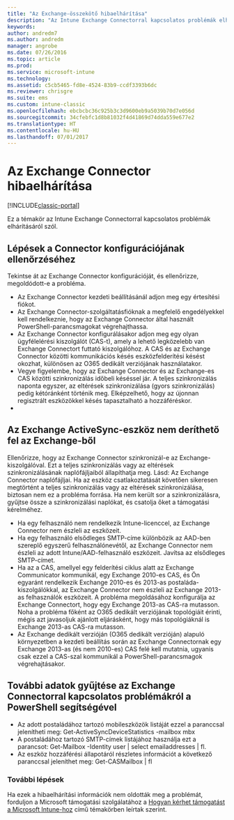 ```yaml
---
title: "Az Exchange-összekötő hibaelhárítása"
description: "Az Intune Exchange Connectorral kapcsolatos problémák elhárítása."
keywords: 
author: andredm7
ms.author: andredm
manager: angrobe
ms.date: 07/26/2016
ms.topic: article
ms.prod: 
ms.service: microsoft-intune
ms.technology: 
ms.assetid: c5cb5465-fd8e-4524-83b9-ccdf3393b6dc
ms.reviewer: chrisgre
ms.suite: ems
ms.custom: intune-classic
ms.openlocfilehash: ebcbcbc36c925b3c3d9600eb9a5039b70d7e056d
ms.sourcegitcommit: 34cfebfc1d8b81032f4d41869d74dda559e677e2
ms.translationtype: HT
ms.contentlocale: hu-HU
ms.lasthandoff: 07/01/2017
---
```

# <a name="troubleshoot-the-exchange-connector"></a>Az Exchange Connector hibaelhárítása

[!INCLUDE[classic-portal](../includes/classic-portal.md)]

Ez a témakör az Intune Exchange Connectorral kapcsolatos problémák elhárításáról szól.

## <a name="steps-for-checking-the-connector-configuration"></a>Lépések a Connector konfigurációjának ellenőrzéséhez 

Tekintse át az Exchange Connector konfigurációját, és ellenőrizze, megoldódott-e a probléma.

- Az Exchange Connector kezdeti beállításánál adjon meg egy értesítési fiókot.
- Az Exchange Connector-szolgáltatásfióknak a megfelelő engedélyekkel kell rendelkeznie, hogy az Exchange Connector által használt PowerShell-parancsmagokat végrehajthassa.
- Az Exchange Connector konfigurálásakor adjon meg egy olyan ügyfélelérési kiszolgálót (CAS-t), amely a lehető legközelebb van Exchange Connectort futtató kiszolgálóhoz. A CAS és az Exchange Connector közötti kommunikációs késés eszközfelderítési késést okozhat, különösen az O365 dedikált verziójának használatakor.
- Vegye figyelembe, hogy az Exchange Connector és az Exchange-es CAS közötti szinkronizálás időbeli késéssel jár. A teljes szinkronizálás naponta egyszer, az eltérések szinkronizálása (gyors szinkronizálás) pedig kétóránként történik meg. Elképzelhető, hogy az újonnan regisztrált eszközökkel késés tapasztalható a hozzáféréskor.
- 
## <a name="exchange-activesync-device-not-discovered-from-exchange"></a>Az Exchange ActiveSync-eszköz nem deríthető fel az Exchange-ből
Ellenőrizze, hogy az Exchange Connector szinkronizál-e az Exchange-kiszolgálóval. Ezt a teljes szinkronizálás vagy az eltérések szinkronizálásának naplófájljaiból állapíthatja meg. Lásd: Az Exchange Connector naplófájljai. Ha az eszköz csatlakoztatását követően sikeresen megtörtént a teljes szinkronizálás vagy az eltérések szinkronizálása, biztosan nem ez a probléma forrása. Ha nem került sor a szinkronizálásra, gyűjtse össze a szinkronizálási naplókat, és csatolja őket a támogatási kérelméhez.

- Ha egy felhasználó nem rendelkezik Intune-licenccel, az Exchange Connector nem észleli az eszközeit.
- Ha egy felhasználó elsődleges SMTP-címe különbözik az AAD-ben szereplő egyszerű felhasználónevétől, az Exchange Connector nem észleli az adott Intune/AAD-felhasználó eszközeit. Javítsa az elsődleges SMTP-címet.
- Ha az a CAS, amellyel egy felderítési ciklus alatt az Exchange Communicator kommunikál, egy Exchange 2010-es CAS, és Ön egyaránt rendelkezik Exchange 2010-es és 2013-as postaláda-kiszolgálókkal, az Exchange Connector nem észleli az Exchange 2013-as felhasználók eszközeit. A probléma megoldásához konfigurálja az Exchange Connectort, hogy egy Exchange 2013-as CAS-ra mutasson.  Noha a probléma főként az O365 dedikált verziójának topológiáit érinti, mégis azt javasoljuk ajánlott eljárásként, hogy más topológiáknál is Exchange 2013-as CAS-ra mutasson.
- Az Exchange dedikált verzióján (O365 dedikált verzióján) alapuló környezetben a kezdeti beállítás során az Exchange Connectornak egy Exchange 2013-as (és nem 2010-es) CAS felé kell mutatnia, ugyanis csak ezzel a CAS-szal kommunikál a PowerShell-parancsmagok végrehajtásakor.


## <a name="using-powershell-to-get-more-data-on-exchange-connector-issues"></a>További adatok gyűjtése az Exchange Connectorral kapcsolatos problémákról a PowerShell segítségével
- Az adott postaládához tartozó mobileszközök listáját ezzel a paranccsal jelenítheti meg: Get-ActiveSyncDeviceStatistics -mailbox mbx
- A postaládához tartozó SMTP-címek listájához használja ezt a parancsot: Get-Mailbox -Identity user | select emailaddresses | fl.
- Az eszköz hozzáférési állapotáról részletes információt a következő paranccsal jeleníthet meg: Get-CASMailbox <upn> | fl

### <a name="next-steps"></a>További lépések
Ha ezek a hibaelhárítási információk nem oldották meg a problémát, forduljon a Microsoft támogatási szolgálatához a [Hogyan kérhet támogatást a Microsoft Intune-hoz](how-to-get-support-for-microsoft-intune.md) című témakörben leírtak szerint.

